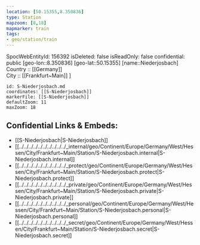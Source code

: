 ```yaml
---
location: [50.15355,8.350836] 
type: Station 
mapzoom: [8,18] 
mapmarker: train 
tags:
- geo/station/train
---
```

SpocWebEntityId: 156392
isDeleted: false
isReadOnly: false
confidential: public
[geo-lon::8.350836] 
[geo-lat::50.15355] 
[name::Niederjosbach] 
Country :: [[Germany]]  
City :: [[Frankfurt~Main]] ] 


```leaflet
id: S-Niederjosbach.md
coordinates: [[S-Niederjosbach]] 
markerFile: [[S-Niederjosbach]] 
defaultZoom: 11 
maxZoom: 18
```


## Confidential Links & Embeds: 
- [[S-Niederjosbach|S-Niederjosbach]] 
- [[../../../../../../../../../../_internal/geo/Continent/Europe/Germany/West/Hessen/City/Frankfurt~Main/Station/S-Niederjosbach.internal|S-Niederjosbach.internal]] 
- [[../../../../../../../../../../_protect/geo/Continent/Europe/Germany/West/Hessen/City/Frankfurt~Main/Station/S-Niederjosbach.protect|S-Niederjosbach.protect]] 
- [[../../../../../../../../../../_private/geo/Continent/Europe/Germany/West/Hessen/City/Frankfurt~Main/Station/S-Niederjosbach.private|S-Niederjosbach.private]] 
- [[../../../../../../../../../../_personal/geo/Continent/Europe/Germany/West/Hessen/City/Frankfurt~Main/Station/S-Niederjosbach.personal|S-Niederjosbach.personal]] 
- [[../../../../../../../../../../_secret/geo/Continent/Europe/Germany/West/Hessen/City/Frankfurt~Main/Station/S-Niederjosbach.secret|S-Niederjosbach.secret]] 
